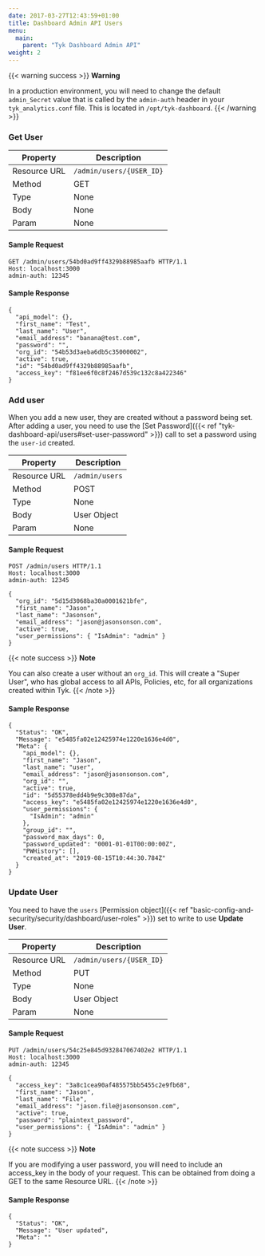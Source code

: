 ```yaml
---
date: 2017-03-27T12:43:59+01:00
title: Dashboard Admin API Users
menu:
  main:
    parent: "Tyk Dashboard Admin API"
weight: 2 
---
```



{{< warning success >}}
**Warning**  

In a production environment, you will need to change the default `admin_Secret` value that is called by the `admin-auth` header in your `tyk_analytics.conf` file. This is located in `/opt/tyk-dashboard`.
{{< /warning >}}

### Get User

| **Property** | **Description**           |
| ------------ | ------------------------- |
| Resource URL | `/admin/users/{USER_ID}` |
| Method       | GET                       |
| Type         | None                      |
| Body         | None                      |
| Param        | None                      |

#### Sample Request

```{.copyWrapper}
GET /admin/users/54bd0ad9ff4329b88985aafb HTTP/1.1
Host: localhost:3000
admin-auth: 12345
```

#### Sample Response

```
{
  "api_model": {},
  "first_name": "Test",
  "last_name": "User",
  "email_address": "banana@test.com",
  "password": "",
  "org_id": "54b53d3aeba6db5c35000002",
  "active": true,
  "id": "54bd0ad9ff4329b88985aafb",
  "access_key": "f81ee6f0c8f2467d539c132c8a422346"
}
```

### Add user

When you add a new user, they are created without a password being set. After adding a user, you need to use the [Set Password]({{< ref "tyk-dashboard-api/users#set-user-password" >}}) call to set a password using the `user-id` created.

| **Property** | **Description** |
| ------------ | --------------- |
| Resource URL | `/admin/users`  |
| Method       | POST            |
| Type         | None            |
| Body         | User Object     |
| Param        | None            |

#### Sample Request

```{.copyWrapper}
POST /admin/users HTTP/1.1
Host: localhost:3000
admin-auth: 12345

{
  "org_id": "5d15d3068ba30a0001621bfe",
  "first_name": "Jason",
  "last_name": "Jasonson",
  "email_address": "jason@jasonsonson.com",
  "active": true,
  "user_permissions": { "IsAdmin": "admin" }
}
```

{{< note success >}}
**Note**  

You can also create a user without an `org_id`. This will create a "Super User", who has global access to all APIs, Policies, etc, for all organizations created within Tyk.
{{< /note >}}


#### Sample Response

```
{
  "Status": "OK",
  "Message": "e5485fa02e12425974e1220e1636e4d0",
  "Meta": {
    "api_model": {},
    "first_name": "Jason",
    "last_name": "user",
    "email_address": "jason@jasonsonson.com",
    "org_id": "",
    "active": true,
    "id": "5d55378edd4b9e9c308e87da",
    "access_key": "e5485fa02e12425974e1220e1636e4d0",
    "user_permissions": {
      "IsAdmin": "admin"
    },
    "group_id": "",
    "password_max_days": 0,
    "password_updated": "0001-01-01T00:00:00Z",
    "PWHistory": [],
    "created_at": "2019-08-15T10:44:30.784Z"
  }
}
```


### Update User

You need to have the `users` [Permission object]({{< ref "basic-config-and-security/security/dashboard/user-roles" >}}) set to write to use **Update User**.

| **Property** | **Description**          |
| ------------ | ------------------------ |
| Resource URL | `/admin/users/{USER_ID}` |
| Method       | PUT                      |
| Type         | None                     |
| Body         | User Object              |
| Param        | None                     |


#### Sample Request

```{.copyWrapper}
PUT /admin/users/54c25e845d932847067402e2 HTTP/1.1
Host: localhost:3000
admin-auth: 12345

{
  "access_key": "3a8c1cea90af485575bb5455c2e9fb68",
  "first_name": "Jason",
  "last_name": "File",
  "email_address": "jason.file@jasonsonson.com",
  "active": true,
  "password": "plaintext_password",
  "user_permissions": { "IsAdmin": "admin" }
}
```

{{< note success >}}
**Note**  

If you are modifying a user password, you will need to include an access_key in the body of your request. This can be obtained from doing a GET to the same Resource URL.
{{< /note >}}

#### Sample Response

```
{
  "Status": "OK",
  "Message": "User updated",
  "Meta": ""
}
```
